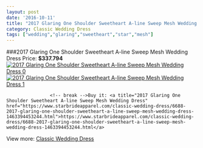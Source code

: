 ```yaml
---
layout: post
date: '2016-10-11'
title: "2017 Glaring One Shoulder Sweetheart A-line Sweep Mesh Wedding Dress"
category: Classic Wedding Dress
tags: ["wedding","glaring","sweetheart","star","mesh"]
---
```

###2017 Glaring One Shoulder Sweetheart A-line Sweep Mesh Wedding Dress
Price: **$337.794**
<a href="https://www.starbrideapparel.com/classic-wedding-dress/6688-2017-glaring-one-shoulder-sweetheart-a-line-sweep-mesh-wedding-dress-1463394453244.html"><img src="http://www.starbrideapparel.com/15483-thickbox_default/2017-glaring-one-shoulder-sweetheart-a-line-sweep-mesh-wedding-dress.jpg" alt="2017 Glaring One Shoulder Sweetheart A-line Sweep Mesh Wedding Dress 0" /></a>
<a href="https://www.starbrideapparel.com/classic-wedding-dress/6688-2017-glaring-one-shoulder-sweetheart-a-line-sweep-mesh-wedding-dress-1463394453244.html"><img src="http://www.starbrideapparel.com/15484-thickbox_default/2017-glaring-one-shoulder-sweetheart-a-line-sweep-mesh-wedding-dress.jpg" alt="2017 Glaring One Shoulder Sweetheart A-line Sweep Mesh Wedding Dress 1" /></a>


					<!-- break -->Buy it: <a title="2017 Glaring One Shoulder Sweetheart A-line Sweep Mesh Wedding Dress" href="https://www.starbrideapparel.com/classic-wedding-dress/6688-2017-glaring-one-shoulder-sweetheart-a-line-sweep-mesh-wedding-dress-1463394453244.html">https://www.starbrideapparel.com/classic-wedding-dress/6688-2017-glaring-one-shoulder-sweetheart-a-line-sweep-mesh-wedding-dress-1463394453244.html</a>
View more: [Classic Wedding Dress](https://www.starbrideapparel.com/64-classic-wedding-dress)